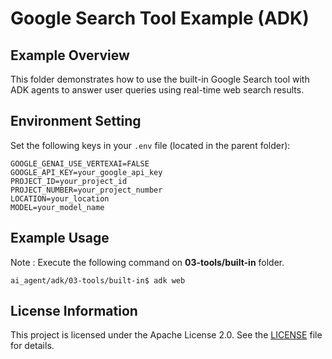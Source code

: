 # Google Search Tool Example (ADK)

## Example Overview
This folder demonstrates how to use the built-in Google Search tool with ADK agents to answer user queries using real-time web search results.

## Environment Setting
Set the following keys in your `.env` file (located in the parent folder):

```
GOOGLE_GENAI_USE_VERTEXAI=FALSE
GOOGLE_API_KEY=your_google_api_key
PROJECT_ID=your_project_id
PROJECT_NUMBER=your_project_number
LOCATION=your_location
MODEL=your_model_name
```

## Example Usage
Note : Execute the following command on **03-tools/built-in** folder. 

```
ai_agent/adk/03-tools/built-in$ adk web
```

## License Information
This project is licensed under the Apache License 2.0. See the [LICENSE](../../../../LICENSE) file for details.
